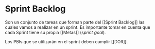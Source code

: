 # Sprint Backlog

Son un conjunto de tareas que forman parte del [[Sprint Backlog]] las cuales vamos a realizar en un sprint. Es importante tomar en cuenta que cada Sprint tiene su propia [[Metas]] (*sprint goal*). 

Los PBIs que se utilizarán en el sprint deben cumplir [[DOR]].




